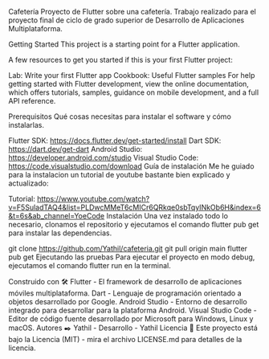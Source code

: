 Cafetería
Proyecto de Flutter sobre una cafetería. Trabajo realizado para el proyecto final de ciclo de grado superior de Desarrollo de Aplicaciones Multiplataforma.

Getting Started
This project is a starting point for a Flutter application.

A few resources to get you started if this is your first Flutter project:

Lab: Write your first Flutter app
Cookbook: Useful Flutter samples
For help getting started with Flutter development, view the online documentation, which offers tutorials, samples, guidance on mobile development, and a full API reference.

Prerequisitos
Qué cosas necesitas para instalar el software y cómo instalarlas.

Flutter SDK: https://docs.flutter.dev/get-started/install
Dart SDK: https://dart.dev/get-dart
Android Studio: https://developer.android.com/studio
Visual Studio Code: https://code.visualstudio.com/download
Guía de instalación
Me he guiado para la instalacion un tutorial de youtube bastante bien explicado y actualizado:

Tutorial: https://www.youtube.com/watch?v=F5SuladTAQ4&list=PLDwcMMeT6cMICr6QRkqe0sbTqyINkOb6H&index=6&t=6s&ab_channel=YoeCode
Instalación
Una vez instalado todo lo necesario, clonamos el repositorio y ejecutamos el comando flutter pub get para instalar las dependencias.

git clone https://github.com/Yathil/cafeteria.git
git pull origin main
flutter pub get
Ejecutando las pruebas
Para ejecutar el proyecto en modo debug, ejecutamos el comando flutter run en la terminal.

Construido con 🛠️
Flutter - El framework de desarrollo de aplicaciones móviles multiplataforma.
Dart - Lenguaje de programación orientado a objetos desarrollado por Google.
Android Studio - Entorno de desarrollo integrado para desarrollar para la plataforma Android.
Visual Studio Code - Editor de código fuente desarrollado por Microsoft para Windows, Linux y macOS.
Autores ✒️
Yathil - Desarrollo - Yathil
Licencia 📄
Este proyecto está bajo la Licencia (MIT) - mira el archivo LICENSE.md para detalles de la licencia.
